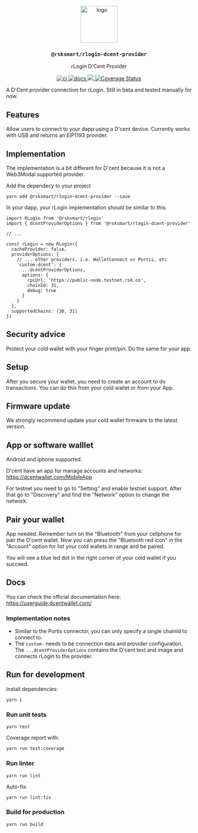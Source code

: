 <p align="middle">
  <img src="https://www.rifos.org/assets/img/logo.svg" alt="logo" height="100" >
</p>
<h3 align="middle"><code>@rsksmart/rlogin-dcent-provider</code></h3>
<p align="middle">
  rLogin D'Cent Provider
</p>
<p align="middle">
  <a href="https://github.com/rsksmart/rlogin-dcent-connector/actions/workflows/ci.yml" alt="ci">
    <img src="https://github.com/rsksmart/rlogin-dcent-connector/actions/workflows/ci.yml/badge.svg" alt="ci" />
  </a>
  <a href="https://developers.rsk.co/rif/templates/">
    <img src="https://img.shields.io/badge/-docs-brightgreen" alt="docs" />
  </a>
  <a href="https://lgtm.com/projects/g/rsksmart/rlogin-dcent-connector/context:javascript">
    <img src="https://img.shields.io/lgtm/grade/javascript/github/rsksmart/rlogin-dcent-connector" />
  </a>
  <a href='https://coveralls.io/github/rsksmart/rlogin-dcent-connector?branch=main'>
    <img src='https://coveralls.io/repos/github/rsksmart/rlogin-dcent-connector/badge.svg?branch=main' alt='Coverage Status' />
  </a>
</p>

A D'Cent provider connection for rLogin. Still in beta and tested manually for now.

## Features

Allow users to connect to your dapp using a D'cent device. Currently works with USB and returns an EIP1193 provider.

## Implementation

The implementation is a bit different for D'cent because it is not a Web3Modal supported provider. 

Add the dependecy to your project

```
yarn add @rsksmart/rlogin-dcent-provider --save
```

In your dapp, your rLogin implementation should be similar to this:

```
import RLogin from '@rsksmart/rlogin'
import { dcentProviderOptions } from '@rsksmart/rlogin-dcent-provider'

// ...

const rLogin = new RLogin({
  cacheProvider: false,
  providerOptions: {
    // ... other providers, i.e. WalletConnect or Portis, etc
    'custom-dcent': {
      ...dcentProviderOptions,
      options: {
        rpcUrl: 'https://public-node.testnet.rsk.co',
        chainId: 31,
        debug: true
      }
    }
  },
  supportedChains: [30, 31]
})
```

## Security advice

Protect your cold wallet with your finger print/pin. Do the same for your app.

## Setup

After you secure your wallet, you need to create an account to do transactions. You can do this from your cold wallet or from your App.
## Firmware update

We strongly recommend update your cold wallet firmware to the latest version.

## App or software walllet

Android and Iphone supported.

D'cent have an app for manage accounts and networks: https://dcentwallet.com/MobileApp

For testnet you need to go to "Setting" and enable testnet support. After that go to "Discovery" and find the "Network" option to change the network.

## Pair your wallet

App needed. Remember turn on the "Bluetooth" from your cellphone for pair the D'cent wallet. Now you can press the "Bluetooth red icon" in the "Account" option for list your cold wallets in range and be paired.

You will see a blue led dot in the right corner of your cold wallet if you succeed.
## Docs

You can check the official documentation here: https://userguide.dcentwallet.com/

### Implementation notes

- Similar to the Portis connector, you can only specify a single chainId to connect to.
- The `custom-` needs to be connection data and provider configuration. The `...dcentProviderOptions` contains the D'cent text and image and connects rLogin to the provider.

## Run for development

Install dependencies:

```
yarn i
```

### Run unit tests

```
yarn test
```

Coverage report with:

```
yarn run test:coverage
```

### Run linter

```
yarn run lint
```

Auto-fix:

```
yarn run lint:fix
```

### Build for production

```
yarn run build
```
